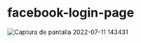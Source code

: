 # facebook-login-page
![Captura de pantalla 2022-07-11 143431](https://user-images.githubusercontent.com/72778896/178323959-b3dc70fd-0ebe-4096-a433-4ccd5dd4d24d.png)
